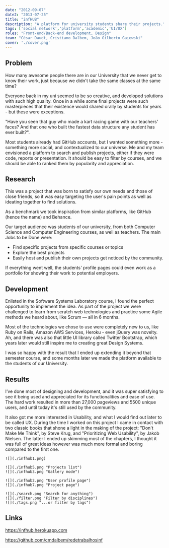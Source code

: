 ```yaml
---
date: "2012-09-07"
date2: "2013-07-25"
title: "infHUB"
description: "A platform for university students share their projects."
tags: ['social network','platform','academic','UI/UX']
roles: "Front-end/Back-end development, Design"
team: "César Daudt, Cristiano Dalbem, João Gilberto Gaiewski"
cover: './cover.png'
---
```



## Problem

How many awesome people there are in our University that we never get to know their work, just because we didn't take the same classes at the same time?

Everyone back in my uni seemed to be so creative, and developed solutions with such high quality. Once in a while some final projects were such masterpieces that their existence would shared orally by students for years - but these were exceptions.

"Have you seen that guy who made a kart racing game with our teachers' faces? And that one who built the fastest data structure any student has ever built?".

Most students already had GitHub accounts, but I wanted something more - something more social, and contextualized to our universe. Me and my team envisioned a platform to search and publish projects, either if they were code, reports or presentation. It should be easy to filter by courses, and we should be able to ranked them by popularity and appreciation.

## Research

This was a project that was born to satisfy our own needs and those of close friends, so it was easy targeting the user's pain points as well as ideating together to find solutions.

As a benchmark we took inspiration from similar platforms, like GitHub (hence the name) and Behance.

Our target audience was students of our university, from both Computer Science and Computer Engineering courses, as well as teachers. The main Jobs to be Done were:
- Find specific projects from specific courses or topics
- Explore the best projects
- Easily host and publish their own projects get noticed by the community.

If everything went well, the students' profile pages could even work as a portfolio for showing their work to potential employers.


## Development

Enlisted in the Software Systems Laboratory course, I found the perfect opportunity to implement the idea. As part of the project we were challenged to learn from scratch web technologies and practice some Agile methods we heard about, like Scrum — all in 6 months.

Most of the technologies we chose to use were completely new to us, like Ruby on Rails, Amazon AWS Services, Heroku - even jQuery was novelty. Ah, and there was also that little UI library called Twitter Bootstrap, which years later would still inspire me to creating great Design Systems.

I was so happy with the result that I ended up extending it beyond that semester course, and some months later we made the platform available to the students of our University.


## Results

I’ve done most of designing and development, and it was super satisfying to see it being used and appreciated for its functionalities and ease of use. The hard work resulted in more than 27,000 pageviews and 5500 unique users, and until today it's still used by the community.

It also got me more interested in Usability, and what I would find out later to be called UX. During the time I worked on this project I came in contact with two classic books that shone a light in the making of the project: "Don't Make Me Think", by Steve Krug, and "Prioritizing Web Usability", by Jakob Nielsen. The latter I ended up skimming most of the chapters, I thought it was full of great ideas however was much more formal and boring compared to the first one.

<results-banner
    data='{
        "projects uploaded": "142",
        "unique users": "6,000+",
        "pageviews": "29,000+"
    }'>
</results-banner>


```grid|1
![](./infhub1.png)
```

```grid|2
![](./infhub5.png "Projects list")
![](./infhub3.png "Gallery mode")
```
 
```grid|2
![](./infhub2.png "User profile page") 
![](./infhub7.png "Project page")
```
 
```grid|3
![](./search.png "Search for anything") 
![](./filter.png "Filter by disciplines")
![](./tags.png "...or filter by tags")
```


## Links

https://infhub.herokuapp.com

https://github.com/cmdalbem/redetrabalhosinf
